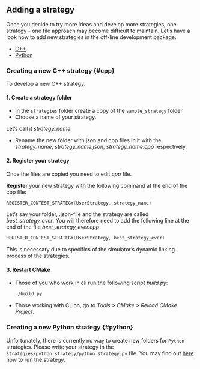 ## Adding a strategy

Once you decide to try more ideas and develop more strategies, one strategy - one file approach may become difficult to maintain. Let’s have a look how to add new strategies in the off-line development package.

- [C++](#cpp)
- [Python](#python)

### Creating a new C++ strategy {#cpp}

To develop a new C++ strategy:

#### 1. Create a strategy folder

- In the `strategies` folder create a copy of the `sample_strategy` folder
- Choose a name of your strategy.

Let’s call it *strategy_name*.

- Rename the new folder with json and cpp files in it with the *strategy_name*, *strategy_name.json*, *strategy_name.cpp* respectively.

#### 2. Register your strategy

Once the files are copied you need to edit *cpp* file.

**Register** your new strategy with the following command at the end of the cpp file:

```c++
REGISTER_CONTEST_STRATEGY(UserStrategy, strategy_name)
```

Let’s say your folder, .json-file and the strategy are called *best_strategy_ever*. You will therefore need to add the following line at the end of the file *best_strategy_ever.cpp*:

```c++
REGISTER_CONTEST_STRATEGY(UserStrategy, best_strategy_ever)
```

This is necessary due to specifics of the simulator’s dynamic linking process of the strategies.

#### 3. Restart CMake

- Those of you who work in cli run the following script *build.py*:
  ```bash
  ./build.py
  ```
- Those working with CLion, go to *Tools > CMake > Reload CMake Project*.

### Creating a new Python strategy {#python}

Unfortunately, there is currently no way to create new folders for `Python` strategies.
Please write your strategy in the
 `strategies/python_strategy/python_strategy.py` file.
You may find out [here](run_strategy.md) how to run the strategy.

<!-- TODO(asalikhov): it may be allowed to write in another files -->
<!-- To create a new strategy in Python:

#### 1. Создайте папку стратегии

#### 1. Create a strategy folder

- In the `strategies` folder create a `python_strategy` folder copy
- Choose a new for your strategy.
  Let’s call it *strategy_name*.
- Name a new folder, json and cpp files *strategy_name*, *strategy_name.json*, *strategy_name.cpp*.

**Note**: do not rename any other files.

Your strategy code should be in the *python_strategy.py* file.

Next you may [run](run_strategy.md) the new strategy. -->
